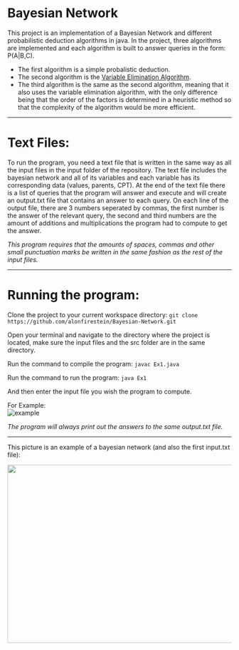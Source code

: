 # Bayesian Network

This project is an implementation of a Bayesian Network and different probabilistic deduction algorithms in java. In the project, three algorithms are implemented and each algorithm is built to answer queries in the form: P(A|B,C).

- The first algorithm is a simple probalistic deduction.
- The second algorithm is the [Variable Elimination Algorithm](https://en.wikipedia.org/wiki/Variable_elimination).
- The third algorithm is the same as the second algorithm, meaning that it also uses the variable elimination algorithm, with the only difference being that the order of the factors is determined in a heuristic method so that the complexity of the algorithm would be more efficient.


--------------------------------------------------------------------------------------------------------------------------------------------------------------------


# Text Files:
To run the program, you need a text file that is written in the same way as all the input files in the input folder of the repository.
The text file includes the bayesian network and all of its variables and each variable has its corresponding data (values, parents, CPT).
At the end of the text file there is a list of queries that the program will answer and execute and will create an output.txt file that contains an answer to each query. On each line of the output file, there are 3 numbers seperated by commas, the first number is the answer of the relevant query, the second and third numbers are the amount of additions and multiplications the program had to compute to get the answer.  
  
*This program requires that the amounts of spaces, commas and other small punctuation marks be written in the same fashion as the rest of the input files.*  
  
  
--------------------------------------------------------------------------------------------------------------------------------------------------------------------
  
    
# Running the program:

Clone the project to your current workspace directory:
`git clone https://github.com/alonfirestein/Bayesian-Network.git`
  
Open your terminal and navigate to the directory where the project is located, make sure the input files and the src folder are in the same directory.

Run the command to compile the program: `javac Ex1.java`

Run the command to run the program: `java Ex1`
  
And then enter the input file you wish the program to compute.
  
For Example:  
![example](https://user-images.githubusercontent.com/57404551/102539488-6f45c100-40b6-11eb-9fb4-79f2e6e19b45.png)

*The program will always print out the answers to the same output.txt file.*




--------------------------------------------------------------------------------------------------------------------------------------------------------------------

This picture is an example of a bayesian network (and also the first input.txt file):

<img src="https://user-images.githubusercontent.com/57404551/101762956-c2cc7380-3ae6-11eb-98f1-7a1b265a657b.jpg" height="400" width="800">

